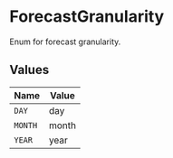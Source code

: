 # ForecastGranularity

Enum for forecast granularity.


## Values

| Name    | Value   |
| ------- | ------- |
| `DAY`   | day     |
| `MONTH` | month   |
| `YEAR`  | year    |